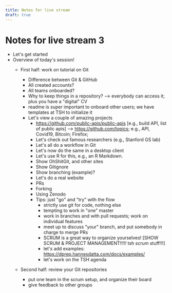 ```yaml
---
title: Notes for live stream
draft: true
---
```


# Notes for live stream 3

- Let's get started
- Overview of today's session!
  - First half: work on tutorial on Git
    - Difference between Git & GitHub
    - All created accounts?
    - All teams onboarded?
    - Why to keep things in a repository? --> everybody can access it; plus you have a "digital" CV
    - readme is super important to onboard other users; we have templates at TSH to initialize it
    - Let's view a couple of amazing projects
      - https://github.com/public-apis/public-apis [e.g., build API, list of public apis] --> https://github.com/topics; e.g., API, Covid19, Bitcoin; Firefox;
      - Let's check out famous researchers (e.g., Stanford GS lab)
      - Let's all do a workflow in Git
      - Let's now do the same in a desktop client
      - Let's use R for this, e.g., an R Markdown.
      - Show OhShitGit, and other sites
      - Show Gitignore
      - Show branching (example)?
      - Let's do a real website
      - PRs
      - Forking
      - Using Zenodo
      - Tips: just "go" and "try" with the flow
        - strictly use git for code, nothing else
        - tempting to work in "one" master
        - work in branches and with pull requests; work on individual features
        - meet up to discuss "your" branch, and put somebody in charge to merge PRs
        - SCRUM is a great way to organize yourselves! [SHOW SCRUM & PROJECT MANAGEMENT!!!!! tsh scrum stuff!!!]
        - let's add examples: https://dprep.hannesdatta.com/docs/examples/
        - let's work on the TSH agenda
        
  - Second half: review your Git repositories
      - put one team in the scrum setup, and organize their board
      - give feedback to other groups
